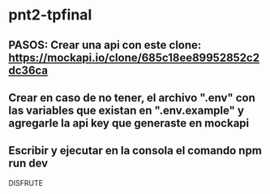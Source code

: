 # pnt2-tpfinal
PASOS:
Crear una api con este clone: https://mockapi.io/clone/685c18ee89952852c2dc36ca
-----
Crear en caso de no tener, el archivo ".env" con las variables que existan en ".env.example" y agregarle la api key que generaste en mockapi
-----
Escribir y ejecutar en la consola el comando npm run dev
-----
DISFRUTE